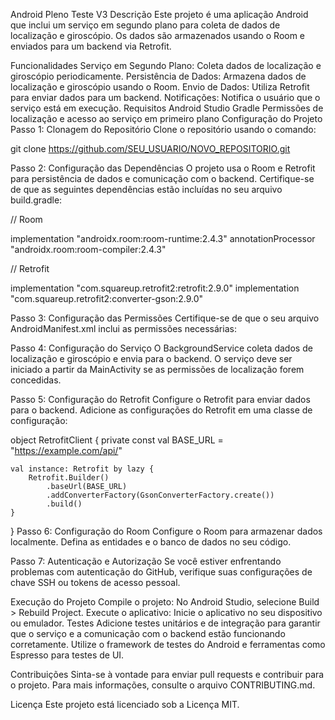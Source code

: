 Android Pleno Teste V3
Descrição
Este projeto é uma aplicação Android que inclui um serviço em segundo plano para coleta de dados de localização e giroscópio. Os dados são armazenados usando o Room e enviados para um backend via Retrofit.

Funcionalidades
Serviço em Segundo Plano: Coleta dados de localização e giroscópio periodicamente.
Persistência de Dados: Armazena dados de localização e giroscópio usando o Room.
Envio de Dados: Utiliza Retrofit para enviar dados para um backend.
Notificações: Notifica o usuário que o serviço está em execução.
Requisitos
Android Studio
Gradle
Permissões de localização e acesso ao serviço em primeiro plano
Configuração do Projeto
Passo 1: Clonagem do Repositório
Clone o repositório usando o comando:

git clone https://github.com/SEU_USUARIO/NOVO_REPOSITORIO.git

Passo 2: Configuração das Dependências
O projeto usa o Room e Retrofit para persistência de dados e comunicação com o backend. Certifique-se de que as seguintes dependências estão incluídas no seu arquivo build.gradle:

// Room

implementation "androidx.room:room-runtime:2.4.3"
annotationProcessor "androidx.room:room-compiler:2.4.3"

// Retrofit

implementation "com.squareup.retrofit2:retrofit:2.9.0"
implementation "com.squareup.retrofit2:converter-gson:2.9.0"

Passo 3: Configuração das Permissões
Certifique-se de que o seu arquivo AndroidManifest.xml inclui as permissões necessárias:

<uses-permission android:name="android.permission.ACCESS_FINE_LOCATION" />
<uses-permission android:name="android.permission.ACCESS_COARSE_LOCATION" />
<uses-permission android:name="android.permission.INTERNET" />
<uses-permission android:name="android.permission.FOREGROUND_SERVICE" />
<uses-permission android:name="android.permission.RECEIVE_BOOT_COMPLETED" />
Passo 4: Configuração do Serviço
O BackgroundService coleta dados de localização e giroscópio e envia para o backend. O serviço deve ser iniciado a partir da MainActivity se as permissões de localização forem concedidas.

Passo 5: Configuração do Retrofit
Configure o Retrofit para enviar dados para o backend. Adicione as configurações do Retrofit em uma classe de configuração:

object RetrofitClient {
    private const val BASE_URL = "https://example.com/api/"

    val instance: Retrofit by lazy {
        Retrofit.Builder()
            .baseUrl(BASE_URL)
            .addConverterFactory(GsonConverterFactory.create())
            .build()
    }
}
Passo 6: Configuração do Room
Configure o Room para armazenar dados localmente. Defina as entidades e o banco de dados no seu código.

Passo 7: Autenticação e Autorização
Se você estiver enfrentando problemas com autenticação do GitHub, verifique suas configurações de chave SSH ou tokens de acesso pessoal.

Execução do Projeto
Compile o projeto: No Android Studio, selecione Build > Rebuild Project.
Execute o aplicativo: Inicie o aplicativo no seu dispositivo ou emulador.
Testes
Adicione testes unitários e de integração para garantir que o serviço e a comunicação com o backend estão funcionando corretamente. Utilize o framework de testes do Android e ferramentas como Espresso para testes de UI.

Contribuições
Sinta-se à vontade para enviar pull requests e contribuir para o projeto. Para mais informações, consulte o arquivo CONTRIBUTING.md.

Licença
Este projeto está licenciado sob a Licença MIT.
